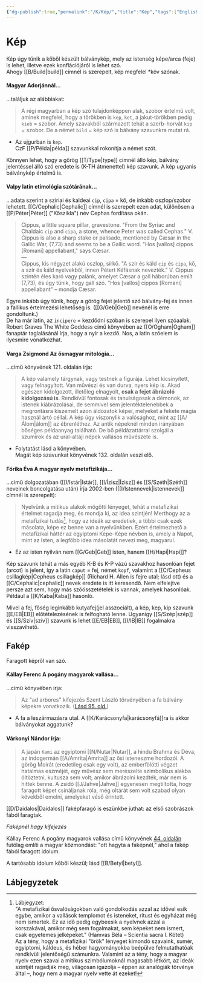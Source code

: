 ```yaml
---
{"dg-publish":true,"permalink":"/K/Kép/","title":"Kép","tags":["Englishtexttranslated"],"created":"2023-10-31T10:43","updated":"2024-04-05T19:23"}
---
```



# Kép

Kép úgy tűnik a kőből készült bálványkép, mely az istenség képe/arca (feje) is lehet, illetve ezek konflációjáról is lehet szó.  
Ahogy [[B/Build\|build]] címnél is szerepelt, kép megfelel \*köv szónak.  

#### Magyar Adorjánnál...

...találjuk az alábbiakat:  
> A régi magyarban a kép szó tulajdonképpen alak, szobor értelmű volt, aminek megfelel, hogy a törökben is `kep`, `ket`, a jakut-törökben pedig `kieb` = szobor. Amely szavakból származott tehát a szerb-horvát `kip` = szobor. De a német `bild` = kép szó is bálvány szavunkra mutat rá.  
- Az ujgurban is `kep`.  
CzF [[P/Példa\|példa]] szavunkkal rokonítja a német szót.  

Könnyen lehet, hogy a görög [[T/Type\|type]] címnél álló kép, bálvány jelentéssel álló szó eredete is (K-TH átmenettel) kép szavunk. A kép ugyanis bálványkép értelmű is.  

#### Valpy latin etimológia szótárának...

...adata szerint a szíriai és kaldeai `cip`, `cipa` = kő, de inkább oszlop/szobor lehetett. [[C/Cephalic\|Cephalic]] címnél is szerepelt ezen adat, különösen a [[P/Péter\|Péter]] ("Kőszikla") név Cephas fordítása okán.  
> Cippus, a little square pillar, gravestone. "From the Syriac and Chaldaic `cip` and `cipa`, a stone, whence Peter was called Cephas." V. Cippus is also a sharp stake or palisade, mentioned by Cæsar in the Gallic War, (7,73) and seems to be a Gallic word. "Hos [vallos] cippos [Romani] appellabant," says Cæsar.  
> —  
> Cippus, kis négyzet alakú oszlop, sírkő. "A szír és káld `cip` és `cipa`, kő, a szír és káld nyelvekből, innen Pétert Kéfásnak nevezték." V. Cippus szintén éles karó vagy palánk, amelyet Cæsar a gall háborúban említ (7,73), és úgy tűnik, hogy gall szó. "Hos [vallos] cippos [Romani] appellabant" – mondja Cæsar.  

Egyre inkább úgy tűnik, hogy a görög fejet jelentő szó bálvány-fej és innen a fallikus értelmezési lehetőség is. ([[G/Geb\|Geb]] nevénél is erre gondoltunk.)  
De ha már latin, az `incipere` = kezdődni szóban is szerepel ilyen szóaalak. Robert Graves The White Goddess című könyvében az [[O/Ogham\|Ogham]] fanaptár taglalásánál írja, hogy a nyír a kezdő. Nos, a latin szóelem is ilyesmire vonatkozhat.  

#### Varga Zsigmond Az ősmagyar mitológia...

...című könyvének 121. oldalán írja:  
> A kép valamely tárgynak, vagy testnek a figurája. Lehet kicsinyített, vagy felnagyított. Van művészi és van durva, nyers kép is. Akad egészen kidolgozott, illetőleg elnagyolt, **csak a fejet ábrázoló kidolgozású is**. Rendkívül fontosak és tanulságosak a démonok, az istenek kiábrázolásai, de semmivel sem jelentéktelenebbek a megrontásra kiszemelt azon áldozatok képei, melyeket a fekete mágia használ ártó céllal. A kép úgy viszonylik a valósághoz, mint az [[A/Álom\|álom]] az ébrenléthez. Az antik népeknél minden irányában bőséges példaanyag található. De bő példázattárral szolgál a szumirok és az ural-altáji népek vallásos művészete is.  
- Folytatást lásd a könyvében.  
Magát kép szavunkat könyvének 132. oldalán veszi elő.  

#### Fórika Éva A magyar nyelv metafizikája...

...című dolgozatában ([[I/Istár\|Istár]], [[I/Ízisz\|Ízisz]] és [[S/Széth\|Széth]] neveinek boncolgatása után) írja 2002-ben ([[I/Istennevek\|istennevek]] címnél is szerepelt):  
> Nyelvünk a mitikus alakok mögötti lényeget, tehát a metafizikai értelmet ragadja meg, és mondja ki, az idea szintjén! Merthogy az a metafizikai tudás[^1], hogy az ideák az eredetiek, a többi csak ezek másolata, képe ez benne van a nyelvünkben. Ezért értelmezhető a metafizikai háttér az egyiptomi Kepe-Képe névben is, amely a Napot, mint az Isten, a legfőbb idea másolatát nevezi meg, magyarul.  
- Ez az isten nyilván nem [[G/Geb\|Geb]] isten, hanem [[H/Hapi\|Hapi]]?  

Kép szavunk tehát a más egyéb K-B és K-P vázú szavakhoz hasonlóan fejet (arcot) is jelent, így a latin `caput` = fej, német `kopf`, valamint a [[C/Cepheus csillagkép\|Cepheus csillagkép]] (Richard H. Allen is fejre utal; lásd ott) és a [[C/Cephalic\|cephalic]] nevek eredete is itt keresendő. Nem elfelejtve persze azt sem, hogy más szóösszetételek is vannak, amelyek hasonlóak. Például a [[K/Kaba\|Kaba]] hasonló.  

Mivel a fej, főség leginkább kutyafej(jel asszociált), a kép, kep, kip szavunk [[E/EB\|EB]] előtételezésének is felfogható lenne. Ugyanígy [[S/Szép\|szép]] és [[S/Szív\|szív]] szavunk is lehet [[E/EB\|EB]], [[I/IB\|IB]] fogalmakra visszavihető.  

## Fakép

Faragott képről van szó.  

#### Kállay Ferenc A pogány magyarok vallása...  

...című könyvében írja:  
> Az "ad arbores" kifejezés Szent László törvényében a fa bálvány képekre vonatkozik. ([Lásd 95. old.](zotero://open-pdf/library/items/DFI47XPY?page=95&annotation=L8G4BDUH))  
- A fa a leszármazásra utal. A [[K/Karácsonyfa\|karácsonyfá]]ra is akkor bálványokat aggatunk?  

#### Várkonyi Nándor írja:

> A japán `Kami` az egyiptomi [[N/Nutar\|Nutar]], a hindu Brahma és Déva, az indogermán [[A/Amrita\|Amrita]] az ősi isteneszme hordozói. A görög Moirát (eredetileg csak egy volt), az emberfölötti végzet hatalmas eszméjét, egy művész sem merészelte szimbolikus alakba öltöztetni, kultusza sem volt; amikor ábrázolni kezdték, már nem is hittek benne. A zsidó [[J/Jahve\|Jahve]] egyenesen megtiltotta, hogy faragott képet csináljanak róla, még oltárát sem volt szabad olyan kövekből emelni, amelyeket véső érintett.  

[[D/Daidalos\|Daidalos]] faképfaragó is eszünkbe juthat: az első szobrászok fából faragtak.  

*Faképnél hagy kifejezés*

Kállay Ferenc A pogány magyarok vallása című könyvének [44. oldalán](zotero://open-pdf/library/items/DFI47XPY?page=44&annotation=DSGIVZ7T) futólag említi a magyar közmondást: "ott hagyta a faképnél," ahol a fakép fából faragott idolum.  

A tartósabb idolum kőből készül; lásd [[B/Betyl\|betyl]].  

## Lábjegyzetek

[^1]: Lábjegyzet:  
"A metafizikai ősvalóságokban való gondolkodás azzal az idővel esik egybe, amikor a vallások templomot és isteneket, rítust és egyházat még nem ismertek. Ez az idő pedig egybeesik a nyelvnek azzal a korszakával, amikor még sem fogalmakat, sem képeket nem ismert, csak egyetemes jelképeket." (Hamvas Béla – Scientia sacra I. Kötet)  
Az a tény, hogy a metafizikai "örök" lényeget kimondó szavaink, sumér, egyiptomi, káldeus, és héber hagyományokba beépülve felmutathatóak rendkívüli jelentőségű számunkra. Valamint az a tény, hogy a magyar nyelv ezen szavai a mitikus szimbólumoknál magasabb létkört, az ideák szintjét ragadják meg, világosan igazolja – éppen az analógiák törvénye által –, hogy nem a magyar nyelv vette át ezeket!  